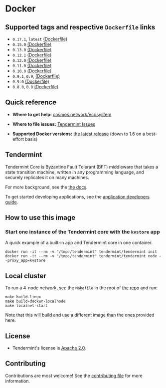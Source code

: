 # Docker

## Supported tags and respective `Dockerfile` links

- `0.17.1`, `latest` [(Dockerfile)](https://github.com/evdatsion/aphelion-dpos-bft/blob/208ac32fa266657bd6c304e84ec828aa252bb0b8/DOCKER/Dockerfile)
- `0.15.0` [(Dockerfile)](https://github.com/evdatsion/aphelion-dpos-bft/blob/170777300ea92dc21a8aec1abc16cb51812513a4/DOCKER/Dockerfile)
- `0.13.0` [(Dockerfile)](https://github.com/evdatsion/aphelion-dpos-bft/blob/a28b3fff49dce2fb31f90abb2fc693834e0029c2/DOCKER/Dockerfile)
- `0.12.1` [(Dockerfile)](https://github.com/evdatsion/aphelion-dpos-bft/blob/457c688346b565e90735431619ca3ca597ef9007/DOCKER/Dockerfile)
- `0.12.0` [(Dockerfile)](https://github.com/evdatsion/aphelion-dpos-bft/blob/70d8afa6e952e24c573ece345560a5971bf2cc0e/DOCKER/Dockerfile)
- `0.11.0` [(Dockerfile)](https://github.com/evdatsion/aphelion-dpos-bft/blob/9177cc1f64ca88a4a0243c5d1773d10fba67e201/DOCKER/Dockerfile)
- `0.10.0` [(Dockerfile)](https://github.com/evdatsion/aphelion-dpos-bft/blob/e5342f4054ab784b2cd6150e14f01053d7c8deb2/DOCKER/Dockerfile)
- `0.9.1`, `0.9`, [(Dockerfile)](https://github.com/evdatsion/aphelion-dpos-bft/blob/809e0e8c5933604ba8b2d096803ada7c5ec4dfd3/DOCKER/Dockerfile)
- `0.9.0` [(Dockerfile)](https://github.com/evdatsion/aphelion-dpos-bft/blob/d474baeeea6c22b289e7402449572f7c89ee21da/DOCKER/Dockerfile)
- `0.8.0`, `0.8` [(Dockerfile)](https://github.com/evdatsion/aphelion-dpos-bft/blob/bf64dd21fdb193e54d8addaaaa2ecf7ac371de8c/DOCKER/Dockerfile)

## Quick reference

- **Where to get help:**
  [cosmos.network/ecosystem](https://cosmos.network/ecosystem)

- **Where to file issues:**
  [Tendermint Issues](https://github.com/evdatsion/aphelion-dpos-bft/issues)

- **Supported Docker versions:**
  [the latest release](https://github.com/moby/moby/releases) (down to 1.6 on a best-effort basis)

## Tendermint

Tendermint Core is Byzantine Fault Tolerant (BFT) middleware that takes a state transition machine, written in any programming language, and securely replicates it on many machines.

For more background, see the [the docs](https://tendermint.com/docs/introduction/#quick-start).

To get started developing applications, see the [application developers guide](https://tendermint.com/docs/introduction/quick-start.html).

## How to use this image

### Start one instance of the Tendermint core with the `kvstore` app

A quick example of a built-in app and Tendermint core in one container.

```
docker run -it --rm -v "/tmp:/tendermint" tendermint/tendermint init
docker run -it --rm -v "/tmp:/tendermint" tendermint/tendermint node --proxy_app=kvstore
```

## Local cluster

To run a 4-node network, see the `Makefile` in the root of [the repo](https://github.com/evdatsion/aphelion-dpos-bft/blob/master/Makefile) and run:

```
make build-linux
make build-docker-localnode
make localnet-start
```

Note that this will build and use a different image than the ones provided here.

## License

- Tendermint's license is [Apache 2.0](https://github.com/evdatsion/aphelion-dpos-bft/blob/master/LICENSE).

## Contributing

Contributions are most welcome! See the [contributing file](https://github.com/evdatsion/aphelion-dpos-bft/blob/master/CONTRIBUTING.md) for more information.
